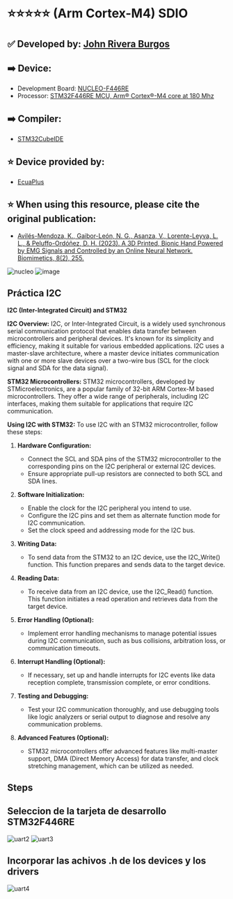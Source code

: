 # ⭐⭐⭐⭐⭐ (Arm Cortex-M4) SDIO
## ✅ Developed by: [John Rivera Burgos](https://www.linkedin.com/in/john-rivera-burgos-bb703079/)
## ➡️ Device:
- Development Board: [NUCLEO-F446RE](https://www.st.com/en/evaluation-tools/nucleo-f446re.html)
- Processor: [STM32F446RE MCU, Arm® Cortex®-M4 core at 180 Mhz](https://www.st.com/en/microcontrollers-microprocessors/stm32f446re.html)
## ➡️ Compiler:
- [STM32CubeIDE](https://www.st.com/en/development-tools/stm32cubeide.html)
## ⭐ Device provided by:
- [EcuaPlus](https://www.facebook.com/Ecuapluss/?locale=es_LA)
## ⭐ When using this resource, please cite the original publication:
- [Avilés-Mendoza, K., Gaibor-León, N. G., Asanza, V., Lorente-Leyva, L. L., & Peluffo-Ordóñez, D. H. (2023). A 3D Printed, Bionic Hand Powered by EMG Signals and Controlled by an Online Neural Network. Biomimetics, 8(2), 255.](https://www.mdpi.com/2313-7673/8/2/255)

![nucleo](https://github.com/vasanza/STM32/assets/12642226/d1d58c13-dedf-4f7f-9a4d-3b7176690220)
![image](https://github.com/jariver1986/STM32F429XX_advanced_Arm_based_32_bit_MCUs/assets/62295761/e481d363-7d3c-4233-b5a8-427262f23545)


## Práctica I2C
**I2C (Inter-Integrated Circuit) and STM32**

**I2C Overview:**
I2C, or Inter-Integrated Circuit, is a widely used synchronous serial communication protocol that enables data transfer between microcontrollers and peripheral devices. It's known for its simplicity and efficiency, making it suitable for various embedded applications. I2C uses a master-slave architecture, where a master device initiates communication with one or more slave devices over a two-wire bus (SCL for the clock signal and SDA for the data signal).

**STM32 Microcontrollers:**
STM32 microcontrollers, developed by STMicroelectronics, are a popular family of 32-bit ARM Cortex-M based microcontrollers. They offer a wide range of peripherals, including I2C interfaces, making them suitable for applications that require I2C communication.

**Using I2C with STM32:**
To use I2C with an STM32 microcontroller, follow these steps:

1. **Hardware Configuration:**
   - Connect the SCL and SDA pins of the STM32 microcontroller to the corresponding pins on the I2C peripheral or external I2C devices.
   - Ensure appropriate pull-up resistors are connected to both SCL and SDA lines.

2. **Software Initialization:**
   - Enable the clock for the I2C peripheral you intend to use.
   - Configure the I2C pins and set them as alternate function mode for I2C communication.
   - Set the clock speed and addressing mode for the I2C bus.

3. **Writing Data:**
   - To send data from the STM32 to an I2C device, use the I2C_Write() function. This function prepares and sends data to the target device.

4. **Reading Data:**
   - To receive data from an I2C device, use the I2C_Read() function. This function initiates a read operation and retrieves data from the target device.

5. **Error Handling (Optional):**
   - Implement error handling mechanisms to manage potential issues during I2C communication, such as bus collisions, arbitration loss, or communication timeouts.

6. **Interrupt Handling (Optional):**
   - If necessary, set up and handle interrupts for I2C events like data reception complete, transmission complete, or error conditions.

7. **Testing and Debugging:**
   - Test your I2C communication thoroughly, and use debugging tools like logic analyzers or serial output to diagnose and resolve any communication problems.

8. **Advanced Features (Optional):**
   - STM32 microcontrollers offer advanced features like multi-master support, DMA (Direct Memory Access) for data transfer, and clock stretching management, which can be utilized as needed.

## Steps
## Seleccion de la tarjeta de desarrollo STM32F446RE
![uart2](https://github.com/vasanza/STM32/assets/12642226/e1780153-6cae-4052-9bd4-7303efe4d19a)
![uart3](https://github.com/vasanza/STM32/assets/12642226/7884bf80-70e2-4a80-9320-936fa2ab9de8)
## Incorporar las achivos .h de los devices y los drivers
![uart4](https://github.com/vasanza/STM32/assets/12642226/61b44ee5-37c9-46fd-9eb7-1eba41dea17b)






